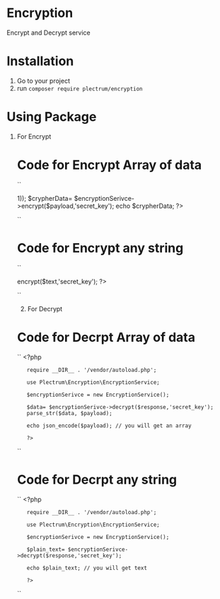 # Encryption
  Encrypt and Decrypt service
# Installation
  1. Go to your project
  2. run ``composer require plectrum/encryption``

# Using Package

  1. For Encrypt
     # Code for Encrypt Array of data

       `` 
       <?php

        require __DIR__ . '/vendor/autoload.php';

        use Plectrum\Encryption\EncryptionService;

        $encryptionSerivce = new EncryptionService();

            $payload = http_build_query(array('id'=>1));
            $crypherData= $encryptionSerivce->encrypt($payload,'secret_key');
            echo $crypherData;
        ?>
     ``

      # Code for Encrypt any string

       `` 
       <?php

        require __DIR__ . '/vendor/autoload.php';

        use Plectrum\Encryption\EncryptionService;

        $encryptionSerivce = new EncryptionService();
       
        // Encrypt array of data
            $text = 'Hello world';
            $crypherData= $encryptionSerivce->encrypt($text,'secret_key');

        ?>
     ``

     2. For Decrypt
       # Code for Decrpt Array of data

        ``
         <?php

            require __DIR__ . '/vendor/autoload.php';

            use Plectrum\Encryption\EncryptionService;

            $encryptionSerivce = new EncryptionService();

            $data= $encryptionSerivce->decrypt($response,'secret_key');
            parse_str($data, $payload);

            echo json_encode($payload); // you will get an array

            ?>
        ``

        # Code for Decrpt any string

        ``
         <?php

            require __DIR__ . '/vendor/autoload.php';

            use Plectrum\Encryption\EncryptionService;

            $encryptionSerivce = new EncryptionService();

            $plain_text= $encryptionSerivce->decrypt($response,'secret_key');
           
            echo $plain_text; // you will get text

            ?>
        ``
